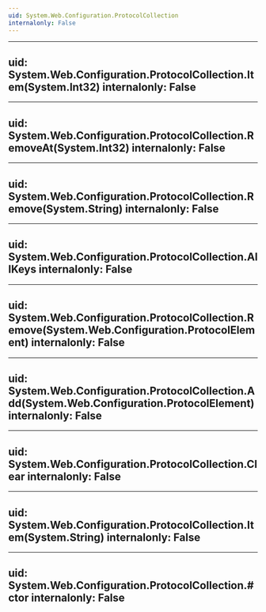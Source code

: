 ```yaml
---
uid: System.Web.Configuration.ProtocolCollection
internalonly: False
---
```


---
uid: System.Web.Configuration.ProtocolCollection.Item(System.Int32)
internalonly: False
---

---
uid: System.Web.Configuration.ProtocolCollection.RemoveAt(System.Int32)
internalonly: False
---

---
uid: System.Web.Configuration.ProtocolCollection.Remove(System.String)
internalonly: False
---

---
uid: System.Web.Configuration.ProtocolCollection.AllKeys
internalonly: False
---

---
uid: System.Web.Configuration.ProtocolCollection.Remove(System.Web.Configuration.ProtocolElement)
internalonly: False
---

---
uid: System.Web.Configuration.ProtocolCollection.Add(System.Web.Configuration.ProtocolElement)
internalonly: False
---

---
uid: System.Web.Configuration.ProtocolCollection.Clear
internalonly: False
---

---
uid: System.Web.Configuration.ProtocolCollection.Item(System.String)
internalonly: False
---

---
uid: System.Web.Configuration.ProtocolCollection.#ctor
internalonly: False
---

